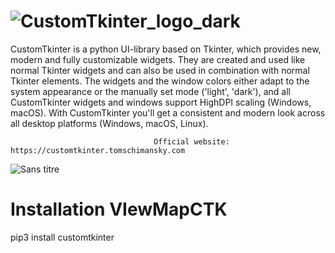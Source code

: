 # ![CustomTkinter_logo_dark](https://github.com/user-attachments/assets/42ff7db7-8067-4a7a-9026-b1b26863360a)

CustomTkinter is a python UI-library based on Tkinter, which provides new, modern and fully customizable widgets. They are created and used like normal Tkinter widgets and can also be used in combination with normal Tkinter elements. The widgets and the window colors either adapt to the system appearance or the manually set mode ('light', 'dark'), and all CustomTkinter widgets and windows support HighDPI scaling (Windows, macOS). With CustomTkinter you'll get a consistent and modern look across all desktop platforms (Windows, macOS, Linux).

                                    Official website: https://customtkinter.tomschimansky.com

![Sans titre](https://github.com/user-attachments/assets/55ab2044-e24c-40b3-a9bb-73abcc0092fa)


# Installation VIewMapCTK

pip3 install customtkinter
